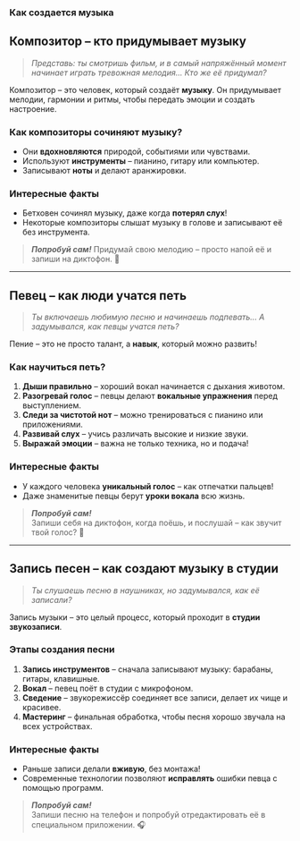 ### **Как создается музыка**  

## **Композитор – кто придумывает музыку**  
> *Представь: ты смотришь фильм, и в самый напряжённый момент начинает играть тревожная мелодия... Кто же её придумал?*  

Композитор – это человек, который создаёт **музыку**. Он придумывает мелодии, гармонии и ритмы, чтобы передать эмоции и создать настроение.  

### **Как композиторы сочиняют музыку?**  
- Они **вдохновляются** природой, событиями или чувствами.
- Используют **инструменты** – пианино, гитару или компьютер.
- Записывают **ноты** и делают аранжировки.

### **Интересные факты**  
- Бетховен сочинял музыку, даже когда **потерял слух**!
- Некоторые композиторы слышат музыку в голове и записывают её без инструмента.  

> ***Попробуй сам!*** 
> Придумай свою мелодию – просто напой её и запиши на диктофон. 🎵  

---  

## **Певец – как люди учатся петь**  
> *Ты включаешь любимую песню и начинаешь подпевать... А задумывался, как певцы учатся петь?*  

Пение – это не просто талант, а **навык**, который можно развить!  

### **Как научиться петь?**  
1. **Дыши правильно** – хороший вокал начинается с дыхания животом.  
2. **Разогревай голос** – певцы делают **вокальные упражнения** перед выступлением.  
3. **Следи за чистотой нот** – можно тренироваться с пианино или приложениями.  
4. **Развивай слух** – учись различать высокие и низкие звуки.  
5. **Выражай эмоции** – важна не только техника, но и подача!  

### **Интересные факты**  
- У каждого человека **уникальный голос** – как отпечатки пальцев!  
- Даже знаменитые певцы берут **уроки вокала** всю жизнь.  

> ***Попробуй сам!***  
> Запиши себя на диктофон, когда поёшь, и послушай – как звучит твой голос? 🎤  

---  

## **Запись песен – как создают музыку в студии**  
> *Ты слушаешь песню в наушниках, но задумывался, как её записали?*  

Запись музыки – это целый процесс, который проходит в **студии звукозаписи**.  

### **Этапы создания песни**  
1. **Запись инструментов** – сначала записывают музыку: барабаны, гитары, клавишные.
2. **Вокал** – певец поёт в студии с микрофоном.
3. **Сведение** – звукорежиссёр соединяет все записи, делает их чище и красивее.
4. **Мастеринг** – финальная обработка, чтобы песня хорошо звучала на всех устройствах.

### **Интересные факты**  
- Раньше записи делали **вживую**, без монтажа!  
- Современные технологии позволяют **исправлять** ошибки певца с помощью программ.  

> ***Попробуй сам!***  
> Запиши песню на телефон и попробуй отредактировать её в специальном приложении. 🎧  
